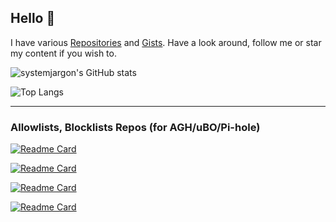 ## Hello 👋

I have various [Repositories](https://github.com/SystemJargon?tab=repositories) and [Gists](https://gist.github.com/SystemJargon). Have a look around, follow me or star my content if you wish to.

![systemjargon's GitHub stats](https://github-readme-stats.vercel.app/api?username=systemjargon&show_icons=true&border_radius=40&theme=dark)

![Top Langs](https://github-readme-stats.vercel.app/api/top-langs/?username=systemjargon&show_icons=true&langs_count=5&border_radius=40&theme=dark)

----


### Allowlists, Blocklists Repos (for AGH/uBO/Pi-hole)





[![Readme Card](https://github-readme-stats.vercel.app/api/pin/?username=systemjargon&repo=blocklists&theme=dark)](https://github.com/systemjargon/blocklists)


[![Readme Card](https://github-readme-stats.vercel.app/api/pin/?username=systemjargon&repo=allowlists&theme=dark)](https://github.com/systemjargon/allowlists)

[![Readme Card](https://github-readme-stats.vercel.app/api/pin/?username=systemjargon&repo=pi-hole&theme=dark)](https://github.com/systemjargon/pi-hole)

[![Readme Card](https://github-readme-stats.vercel.app/api/pin/?username=systemjargon&repo=adguardhome&theme=dark)](https://github.com/systemjargon/adguardhome)








